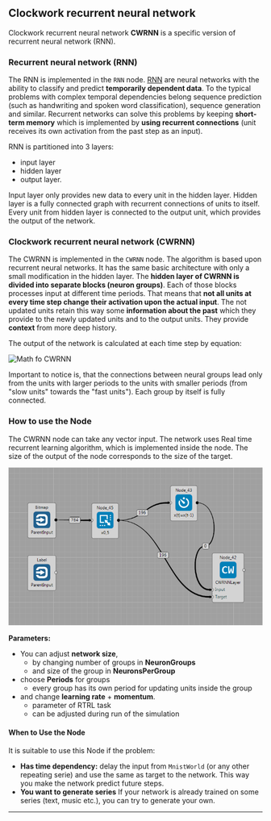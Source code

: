 ## Clockwork recurrent neural network

Clockwork recurrent neural network **CWRNN** is a specific version of recurrent neural network (RNN).

### <a name="RNNNode"></a>Recurrent neural network (RNN)

The RNN is implemented in the `RNN` node. 
[RNN](https://en.wikipedia.org/wiki/Recurrent_neural_network) are neural networks with the ability to classify and predict **temporarily dependent data**. To the typical problems with complex temporal dependencies belong sequence prediction (such as handwriting and spoken word classification), sequence generation and similar. Recurrent networks can solve this problems by keeping **short-term memory** which is implemented by **using recurrent connections** (unit receives its own activation from the past step as an input).

RNN is partitioned into 3 layers:

 * input layer
 * hidden layer
 * output layer.

Input layer only provides new data to every unit in the hidden layer. Hidden layer is a fully connected graph with recurrent connections of units to itself. Every unit from hidden layer is connected to the output unit, which provides the output of the network.

### <a name="CWRNNNode"></a>Clockwork recurrent neural network (CWRNN)

The CWRNN is implemented in the `CWRNN` node. The algorithm is based upon recurrent neural networks. It has the same basic architecture with only a small modification in the hidden layer. The **hidden layer of CWRNN is divided into separate blocks (neuron groups)**. Each of those blocks processes input at different time periods. That means that **not all units at every time step change their activation upon the actual input**. The not updated units retain this way some **information about the past** which they provide to the newly updated units and to the output units. They provide **context** from more deep history. 

The output of the network is calculated at each time step by equation:

![Math fo CWRNN](equation.PNG)

Important to notice is, that the connections between neural groups lead only from the units with larger periods to the units with smaller periods (from "slow units" towards the "fast units"). Each group by itself is fully connected.


### <a name="HowToUsetheNode"></a>How to use the Node

The CWRNN node can take any vector input. The network uses Real time recurrent learning algorithm, which is implemented inside the node. The size of the output of the node corresponds to the size of the target.

![Clockwork RNN Node](setting.PNG)

**Parameters:**
	
 * You can adjust **network size**,
	 * by changing number of groups in **NeuronGroups** 
	 * and size of the group in **NeuronsPerGroup**
 * choose **Periods** for groups
	 * every group has its own period for updating units inside the group
 * and change **learning rate** + **momentum**.
	 * parameter of RTRL task
	 * can be adjusted during run of the simulation

#### <a name="WhenToUsetheNode"></a>When to Use the Node

It is suitable to use this Node if the problem:

 * **Has time dependency:** delay the input from `MnistWorld` (or any other repeating serie) and use the same as target to the network. This way you make the network predict future steps.  
 * **You want to generate series** If your network is already trained on some series (text, music etc.), you can try to generate your own. 

***
